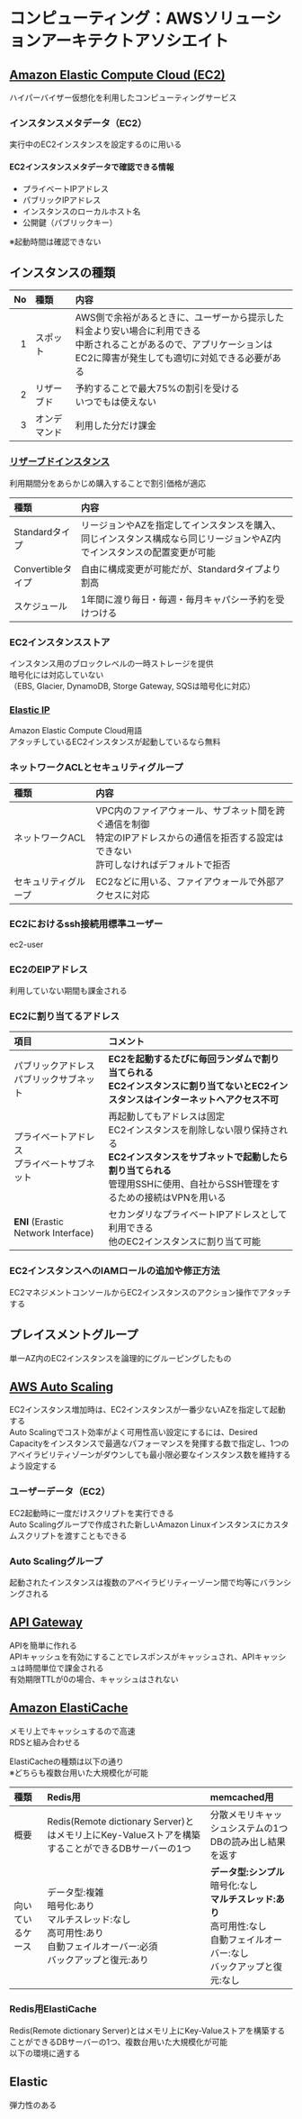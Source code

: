 # コンピューティング：AWSソリューションアーキテクトアソシエイト

## [Amazon Elastic Compute Cloud (EC2)](https://aws.amazon.com/jp/ec2/)

ハイパーバイザー仮想化を利用したコンピューティングサービス

### インスタンスメタデータ（EC2）

実行中のEC2インスタンスを設定するのに用いる  

#### EC2インスタンスメタデータで確認できる情報

* プライベートIPアドレス
* パブリックIPアドレス
* インスタンスのローカルホスト名
* 公開鍵（パブリックキー）

※起動時間は確認できない  

## インスタンスの種類

|No|種類|内容|
|--:|:---|:---|
|1|スポット|AWS側で余裕があるときに、ユーザーから提示した料金より安い場合に利用できる<br>中断されることがあるので、アプリケーションはEC2に障害が発生しても適切に対処できる必要がある|
|2|リザーブド|予約することで最大75%の割引を受ける<br>いつでもは使えない|
|3|オンデマンド|利用した分だけ課金|

### [リザーブドインスタンス](https://aws.amazon.com/jp/ec2/pricing/reserved-instances/)

利用期間分をあらかじめ購入することで割引価格が適応

|種類|内容|
|:---|:---|
|Standardタイプ|リージョンやAZを指定してインスタンスを購入、同じインスタンス構成なら同じリージョンやAZ内でインスタンスの配置変更が可能|
|Convertibleタイプ|自由に構成変更が可能だが、Standardタイプより割高|
|スケジュール|1年間に渡り毎日・毎週・毎月キャパシー予約を受けつける|

### EC2インスタンスストア

インスタンス用のブロックレベルの一時ストレージを提供  
暗号化には対応していない  
（EBS, Glacier, DynamoDB, Storge Gateway, SQSは暗号化に対応）

### [Elastic IP](https://docs.aws.amazon.com/ja_jp/AWSEC2/latest/UserGuide/elastic-ip-addresses-eip.html)

Amazon Elastic Compute Cloud用語  
アタッチしているEC2インスタンスが起動しているなら無料  

### ネットワークACLとセキュリティグループ

|種類|内容|
|:---|:---|
|ネットワークACL|VPC内のファイアウォール、サブネット間を跨ぐ通信を制御<br>特定のIPアドレスからの通信を拒否する設定はできない<br>許可しなければデフォルトで拒否|
|セキュリティグループ|EC2などに用いる、ファイアウォールで外部アクセスに対応|

### EC2におけるssh接続用標準ユーザー

ec2-user

### EC2のEIPアドレス

利用していない期間も課金される

### EC2に割り当てるアドレス

|項目|コメント|
|:---|:---|
|パブリックアドレス<br>パブリックサブネット|**EC2を起動するたびに毎回ランダムで割り当てられる<br>EC2インスタンスに割り当てないとEC2インスタンスはインターネットへアクセス不可**|
|プライベートアドレス<br>プライベートサブネット|再起動してもアドレスは固定<br>EC2インスタンスを削除しない限り保持される<br>**EC2インスタンスをサブネットで起動したら割り当てられる**<br>管理用SSHに使用、自社からSSH管理をするための接続はVPNを用いる|
|**ENI** (Erastic Network Interface)|セカンダリなプライベートIPアドレスとして利用できる<br>他のEC2インスタンスに割り当て可能|

### EC2インスタンスへのIAMロールの追加や修正方法

EC2マネジメントコンソールからEC2インスタンスのアクション操作でアタッチする

## プレイスメントグループ

単一AZ内のEC2インスタンスを論理的にグルーピングしたもの  

## [AWS Auto Scaling](https://aws.amazon.com/jp/autoscaling/)

EC2インスタンス増加時は、EC2インスタンスが一番少ないAZを指定して起動する  
Auto Scalingでコスト効率がよく可用性高い設定にするには、Desired Capacityをインスタンスで最適なパフォーマンスを発揮する数で指定し、1つのアベイラビリティゾーンがダウンしても最小限必要なインスタンス数を維持するよう設定する  

### ユーザーデータ（EC2）

EC2起動時に一度だけスクリプトを実行できる  
Auto Scalingグループで作成された新しいAmazon Linuxインスタンスにカスタムスクリプトを渡すこともできる  

### Auto Scalingグループ

起動されたインスタンスは複数のアベイラビリティーゾーン間で均等にバランシングされる  

## [API Gateway](https://aws.amazon.com/jp/api-gateway/)

APIを簡単に作れる  
APIキャッシュを有効にすることでレスポンスがキャッシュされ、APIキャッシュは時間単位で課金される  
有効期限TTLが0の場合、キャッシュはされない  

## [Amazon ElastiCache](https://aws.amazon.com/jp/elasticache/)

メモリ上でキャッシュするので高速  
RDSと組み合わせる  

ElastiCacheの種類は以下の通り  
※どちらも複数台用いた大規模化が可能  

|種類|Redis用|memcached用|
|:---|:---|:---|
|概要|Redis(Remote dictionary Server)とはメモリ上にKey-Valueストアを構築することができるDBサーバーの1つ|分散メモリキャッシュシステムの1つ<br>DBの読み出し結果を返す|
|向いているケース|データ型:複雑<br>暗号化:あり<br>マルチスレッド:なし<br>高可用性:あり<br>自動フェイルオーバー:必須<br>バックアップと復元:あり|**データ型:シンプル**<br>暗号化:なし<br>**マルチスレッド:あり**<br>高可用性:なし<br>自動フェイルオーバー:なし<br>バックアップと復元:なし|

### Redis用ElastiCache

Redis(Remote dictionary Server)とはメモリ上にKey-Valueストアを構築することができるDBサーバーの1つ、複数台用いた大規模化が可能  
以下の環境に適する  

## Elastic

弾力性のある  

